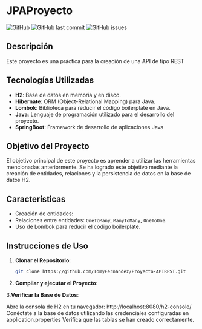 # JPAProyecto

![GitHub](https://img.shields.io/github/license/TomyFernandez/Proyecto-APIREST)
![GitHub last commit](https://img.shields.io/github/last-commit/TomyFernandez/Proyecto-APIREST)
![GitHub issues](https://img.shields.io/github/issues/TomyFernandez/Proyecto-APIREST)

## Descripción

Este proyecto es una práctica para la creación de una API de tipo REST

## Tecnologías Utilizadas

- **H2**: Base de datos en memoria y en disco.
- **Hibernate**: ORM (Object-Relational Mapping) para Java.
- **Lombok**: Biblioteca para reducir el código boilerplate en Java.
- **Java**: Lenguaje de programación utilizado para el desarrollo del proyecto.
- **SpringBoot**: Framework de desarrollo de aplicaciones Java
## Objetivo del Proyecto

El objetivo principal de este proyecto es aprender a utilizar las herramientas mencionadas anteriormente. Se ha logrado este objetivo mediante la creación de entidades, relaciones y la persistencia de datos en la base de datos H2.

## Características

- Creación de entidades: 
- Relaciones entre entidades: `OneToMany`, `ManyToMany`, `OneToOne`.
- Uso de Lombok para reducir el código boilerplate.

## Instrucciones de Uso

1. **Clonar el Repositorio**:
   ```sh
   git clone https://github.com/TomyFernandez/Proyecto-APIREST.git
2. **Compilar y ejecutar el Proyecto**:

3.**Verificar la Base de Datos**:

Abre la consola de H2 en tu navegador: http://localhost:8080/h2-console/
Conéctate a la base de datos utilizando las credenciales configuradas en application.properties
Verifica que las tablas se han creado correctamente.



